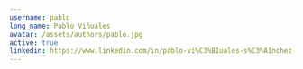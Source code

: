 ```yaml
---
username: pablo
long_name: Pablo Viñuales
avatar: /assets/authors/pablo.jpg
active: true
linkedin: https://www.linkedin.com/in/pablo-vi%C3%B1uales-s%C3%A1nchez-a7a066149/
---
```

